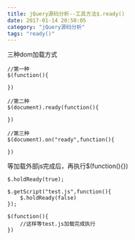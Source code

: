 ```yaml
---
title: jQuery源码分析--工具方法$.ready()
date: 2017-01-14 20:50:05
category: "jQuery源码分析"
tags: "ready()"
---
```


三种dom加载方式
```
//第一种
$(function(){
	
})

//第二种
$(document).ready(function(){
	
})

//第三种
$(document).on("ready",function(){
	
})
```

等加载外部js完成后，再执行$(function(){})
```
$.holdReady(true);

$.getScript("test.js",function(){
	$.holdReady(false)
});

$(function(){
	//这样等test.js加载完成执行
})


```